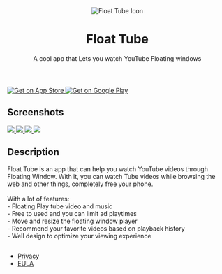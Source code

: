 <!DOCTYPE html>
<html lang="en">
<head>
    <meta charset="utf-8">
    <meta http-equiv="X-UA-Compatible" content="IE=edge">
    <meta name="viewport" content="width=device-width, initial-scale=1.0, maximum-scale=1.0, user-scalable=no"/>
    <meta name="description" content="Float Tube is a very cool app that Lets you watch Tube Floating windows">
    <meta name="theme-color" content="#efeeff">
    <meta name="msapplication-navbutton-color" content="#efeeff">
    <meta name="apple-mobile-web-app-status-bar-style" content="#efeeff">
    <meta property="og:image" content="http://localhost:4000/assets/images/large-logo.png">
    <link rel="alternate" type="application/rss+xml" title="Float Tube" href="/feed.xml">
    <link href="https://fonts.googleapis.com/css?family=Heebo:900" rel="stylesheet">
    <title>Float Tube | Float Tube is a very cool app that Lets you watch Tube Floating windows</title>
    <meta name="generator" content="Jekyll v3.5.0"/>
    <meta property="og:title" content="Float Tube">
    <meta name="author" content="Ruffy">
    <meta property="og:locale" content="en_US"/>
    <meta name="description" content="Float Tube is a very cool app that Lets you watch Tube Floating windows"/>
    <meta property="og:description" content="Float Tube is a very cool app that Lets you watch Tube Floating windows"/>
    <link rel="canonical" href="http://localhost:4000/">
    <meta property="og:url" content="http://localhost:4000/">
    <meta property="og:site_name" content="Float Tube">
    <meta name="twitter:card" content="summary"/>
    <meta name="twitter:site" content="@"/>
    <meta name="twitter:creator" content="@Ruffy"/>
    <script type="application/ld+json">
    {
        "url": "https://pipyoutube.github.io/",
        "publisher": {
            "@type": "Organization",
            "logo": {
                "@type": "ImageObject",
                "url": "http://localhost:4000/assets/images/large-logo.png"
            },
        },
        "name": "Float Tube",
        "headline": "Float Tube",
        "sameAs": [null],
        "description": "Float Tube is a very cool app that Lets you watch Tube Floating windows",
        "@type": "WebSite",
        "@context": "http://schema.org"
    }
    </script>
    <meta name="mobile-web-app-capable" content="yes">
    <meta name="theme-color" content="#fff">
    <meta name="application-name" content="mobile-app-landingpage-template">
    <link rel="apple-touch-icon" sizes="57x57" href="/assets/icons-297729cc8e943a64e9e7dbf11d0d81b0/apple-touch-icon-57x57.png">
    <!-- 此处省略其他 apple-touch-icon 的设置 -->
    <link rel="icon" type="image/png" sizes="32x32" href="/assets/icons-297729cc8e943a64e9e7dbf11d0d81b0/favicon-32x32.png">
    <!-- 此处省略其他 favicon 的设置 -->
    <link rel="shortcut icon" href="/assets/icons-297729cc8e943a64e9e7dbf11d0d81b0/favicon.ico">
    <link rel="apple-touch-startup-image" media="(device-width: 320px) and (device-height: 480px) and (-webkit-device-pixel-ratio: 1)" href="/assets/icons-297729cc8e943a64e9e7dbf11d0d81b0/apple-touch-startup-image-320x460.png">
    <!-- 此处省略其他 apple-touch-startup-image 的设置 -->
    <link href="/assets/app.css" rel="stylesheet">
</head>
<body>
<main>
    <header class="app__header container">
        <div class="app__logo-wrapper">
            <img class="app__logo" src="/assets/images/appicon.png" alt="Float Tube Icon">
        </div>
        <div class="app__infos">
            <h1 class="app__name">Float Tube</h1>
            <p class="app__description">A cool app that Lets you watch YouTube Floating windows</p>
<!--             <div class="app__buttons app__buttons--desktop">
                <a href="https://apps.apple.com/us/app/id6474012067" class="app__button-play" target="_blank">
                    <img src="/ios-download.webp" alt="Get on App Store">
                </a>
                <a href="https://play.google.com/store/apps/details?id=com.k.video.tube" class="app__button-play" target="_blank">
                    <img src="/android-download.webp" alt="Get on Google Play">
                </a>
            </div> -->
        </div>
    </header>
    <div class="app__buttons app__buttons--mobile container">
        <a href="https://apps.apple.com/us/app/id6474012067" class="app__button-play" target="_blank">
            <img src="/ios-download.webp" alt="Get on App Store">
        </a>
        <a href="https://play.google.com/store/apps/details?id=com.k.video.tube" class="app__button-play" target="_blank">
            <img src="/android-download.webp" alt="Get on Google Play">
        </a>
    </div>
    <section class="app__screenshots app__section">
        <div class="container">
            <h2 class="app__section-title">Screenshots</h2>
        </div>
        <div class="app__screenshots-wrapper container-desktop">
            <div class="app__screenshots-list">
                <a href="1.webp" class="lightbox">
                    <img src="1.webp" class="app__screenshot">
                </a>
                <a href="2webp" class="lightbox">
                    <img src="2.webp" class="app__screenshot">
                </a>
                <a href="3.webp" class="lightbox">
                    <img src="3.webp" class="app__screenshot">
                </a>
                <a href="/4.webp" class="lightbox">
                    <img src="4.webp" class="app__screenshot">
                </a>
                <!-- 此处省略其他截图的设置 -->
            </div>
        </div>
    </section>
    <section class="app__fulldescription app__section container">
        <h2 class="app__section-title">Description</h2>
        <div class="app__fulldescription-content">
            <p>Float Tube is an app that can help you watch YouTube videos through Floating Window. With it, you can watch Tube videos while browsing the web and other things, completely free your phone. 
            	<br> 
            	<br>With a lot of features: 
            	<br>- Floating Play tube video and music 
            	<br>- Free to used and you can limit ad playtimes 
            	<br>- Move and resize the floating window player 
            	<br>- Recommend your favorite videos based on playback history 
            	<br>- Well design to optimize your viewing experience
            </p>
        </div>
    </section>
    <section class="app__featured app__section container">
        <h2 class="app__section-title"></h2>
        <div class="app__featured-content"></div>
    </section>
</main>
<footer class="footer">
    <div class="container">
        <div class="footer__container">
            <ul class="footer__links">
                <li class="footer__link">
                    <a href="https://pipyoutube.github.io/PrivacyPolicy.html" target="_blank">Privacy</a>
                </li>
                <li class="footer__link">
                    <a href="https://pipyoutube.github.io/EULA.html" target="_blank">EULA</a>
                </li>
            </ul>
        </div>
    </div>
</footer>
<script src="/assets/app.bundle.js"></script>
</body>
</html>
